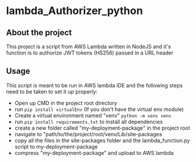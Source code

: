 # lambda_Authorizer_python

## About the project
This project is a script from AWS Lambda written in NodeJS and it's function is to authorize JWT tokens (HS256) passed in a URL header

## Usage
This script is meant to be run in AWS lambda IDE and the following steps need to be taken to set it up properly:
- Open up CMD in the project root directory
- run ```pip install virtualEnv``` (If you don't have the virtual env module)
- Create a virtual environment named "venv" ```python -m venv venv```
- run ```pip install requirements.txt``` to install all dependencies
- create a new folder called "my-deployment-package" in the project root
- navigate to "path/to/the/project/root/venv/Lib/site-packages
- copy all the files in the site-packages folder and the lambda_function.py script to my-deployment-package
- compress "my-deployment-package" and upload to AWS lambda

